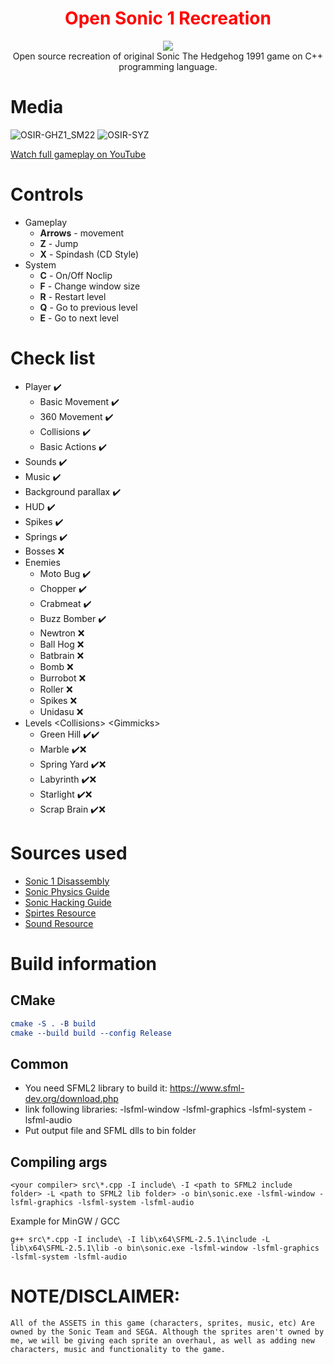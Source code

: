 <div align="center">
  <p align="center">
   <h1 align="center" style="color:red;">Open Sonic 1 Recreation</h1>
    <img src="https://github.com/GalaxyShad/Open-Sonic-1-Recreation/assets/52833080/e7c05f44-4519-49ae-abcb-ec7aece90ead" /><br/>
   Open source recreation of original Sonic The Hedgehog 1991 game on C++ programming language.
  </p>
</div>

# Media
![OSIR-GHZ1_SM22](https://github.com/GalaxyShad/Open-Sonic-1-Recreation/assets/52833080/1200f042-2c40-4f74-ae94-83cbd1f56eb3)
![OSIR-SYZ](https://github.com/GalaxyShad/Open-Sonic-1-Recreation/assets/52833080/741d4091-513d-4138-bd67-fc97b7beb0c0)

[Watch full gameplay on YouTube](https://www.youtube.com/watch?v=gWmc5dHh4Es&t=118s&ab_channel=GalaxyShad)

# Controls
* Gameplay
  * __Arrows__ - movement
  * __Z__ - Jump
  * __X__ - Spindash (CD Style)
* System
  * __C__ - On/Off Noclip
  * __F__ - Change window size
  * __R__ - Restart level
  * __Q__ - Go to previous level
  * __E__ - Go to next level

# Check list
* Player ✔️
  * Basic Movement ✔️
  * 360 Movement ✔️
  * Collisions ✔️
  * Basic Actions ✔️
* Sounds ✔️
* Music ✔️
* Background parallax ✔️
* HUD ✔️
* Spikes ✔️
* Springs ✔️
* Bosses ❌
* Enemies 
  * Moto Bug ✔️
  * Chopper ✔️
  * Crabmeat ✔️
  * Buzz Bomber ✔️
  * Newtron ❌
  * Ball Hog ❌
  * Batbrain ❌
  * Bomb ❌
  * Burrobot ❌
  * Roller ❌
  * Spikes ❌
  * Unidasu ❌
* Levels \<Collisions\> \<Gimmicks\>
  * Green Hill ✔️✔️
  * Marble ✔️❌
  * Spring Yard ✔️❌
  * Labyrinth ✔️❌
  * Starlight ✔️❌
  * Scrap Brain ✔️❌

# Sources used
* [Sonic 1 Disassembly](https://github.com/sonicretro/s1disasm)
* [Sonic Physics Guide](http://info.sonicretro.org/Sonic_Physics_Guide)
* [Sonic Hacking Guide](http://info.sonicretro.org/SCHG:Sonic_Community_Hacking_Guide)
* [Spirtes Resource](https://www.spriters-resource.com/)
* [Sound Resource](https://www.sounds-resource.com/)

# Build information
## CMake
```cmake
cmake -S . -B build
cmake --build build --config Release
```

## Common
- You need SFML2 library to build it: https://www.sfml-dev.org/download.php
- link following libraries: -lsfml-window -lsfml-graphics -lsfml-system -lsfml-audio
- Put output file and SFML dlls to bin folder
## Compiling args
```
<your compiler> src\*.cpp -I include\ -I <path to SFML2 include folder> -L <path to SFML2 lib folder> -o bin\sonic.exe -lsfml-window -lsfml-graphics -lsfml-system -lsfml-audio
```
Example for MinGW / GCC
```
g++ src\*.cpp -I include\ -I lib\x64\SFML-2.5.1\include -L lib\x64\SFML-2.5.1\lib -o bin\sonic.exe -lsfml-window -lsfml-graphics -lsfml-system -lsfml-audio
```
# NOTE/DISCLAIMER:
`All of the ASSETS in this game (characters, sprites, music, etc) Are owned by the Sonic Team and SEGA. Although the sprites aren't owned by me, we will be giving each sprite an overhaul, as well as adding new characters, music and functionality to the game.`
